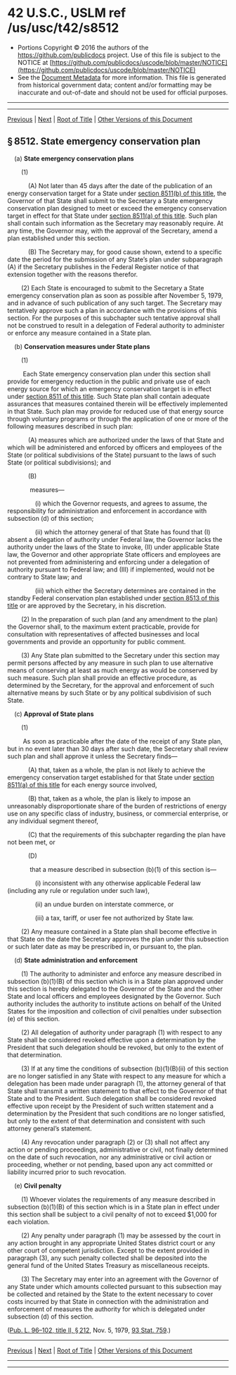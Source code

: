 ---
---

# 42 U.S.C., USLM ref /us/usc/t42/s8512

* Portions Copyright © 2016 the authors of the https://github.com/publicdocs project.
  Use of this file is subject to the NOTICE at [https://github.com/publicdocs/uscode/blob/master/NOTICE](https://github.com/publicdocs/uscode/blob/master/NOTICE)
* See the [Document Metadata](././../../../../..//README.md) for more information.
  This file is generated from historical government data; content and/or formatting may be inaccurate and out-of-date and should not be used for official purposes.

----------
----------

[Previous](./../../../../..//us/usc/t42/ch93/schI/m__us_usc_t42_s8511.md) | [Next](./../../../../..//us/usc/t42/ch93/schI/m__us_usc_t42_s8513.md) | [Root of Title](./../../../../../) | [Other Versions of this Document](https://publicdocs.github.io/go/links?ns=uslm&ref=%2Fus%2Fusc%2Ft42%2Fs8512)

## § 8512. State emergency conservation plan

    (a) __State emergency conservation plans__ 

        (1)

            (A) Not later than 45 days after the date of the publication of an energy conservation target for a State under [section 8511(b) of this title][/us/usc/t42/s8511/b], the Governor of that State shall submit to the Secretary a State emergency conservation plan designed to meet or exceed the emergency conservation target in effect for that State under [section 8511(a) of this title][/us/usc/t42/s8511/a]. Such plan shall contain such information as the Secretary may reasonably require. At any time, the Governor may, with the approval of the Secretary, amend a plan established under this section.

            (B) The Secretary may, for good cause shown, extend to a specific date the period for the submission of any State’s plan under subparagraph (A) if the Secretary publishes in the Federal Register notice of that extension together with the reasons therefor.

        (2) Each State is encouraged to submit to the Secretary a State emergency conservation plan as soon as possible after November 5, 1979, and in advance of such publication of any such target. The Secretary may tentatively approve such a plan in accordance with the provisions of this section. For the purposes of this subchapter such tentative approval shall not be construed to result in a delegation of Federal authority to administer or enforce any measure contained in a State plan.

    (b) __Conservation measures under State plans__ 

        (1)

         Each State emergency conservation plan under this section shall provide for emergency reduction in the public and private use of each energy source for which an emergency conservation target is in effect under [section 8511 of this title][/us/usc/t42/s8511]. Such State plan shall contain adequate assurances that measures contained therein will be effectively implemented in that State. Such plan may provide for reduced use of that energy source through voluntary programs or through the application of one or more of the following measures described in such plan:

            (A) measures which are authorized under the laws of that State and which will be administered and enforced by officers and employees of the State (or political subdivisions of the State) pursuant to the laws of such State (or political subdivisions); and

            (B)

             measures—

                (i) which the Governor requests, and agrees to assume, the responsibility for administration and enforcement in accordance with subsection (d) of this section;

                (ii) which the attorney general of that State has found that (I) absent a delegation of authority under Federal law, the Governor lacks the authority under the laws of the State to invoke, (II) under applicable State law, the Governor and other appropriate State officers and employees are not prevented from administering and enforcing under a delegation of authority pursuant to Federal law; and (III) if implemented, would not be contrary to State law; and

                (iii) which either the Secretary determines are contained in the standby Federal conservation plan established under [section 8513 of this title][/us/usc/t42/s8513] or are approved by the Secretary, in his discretion.

        (2) In the preparation of such plan (and any amendment to the plan) the Governor shall, to the maximum extent practicable, provide for consultation with representatives of affected businesses and local governments and provide an opportunity for public comment.

        (3) Any State plan submitted to the Secretary under this section may permit persons affected by any measure in such plan to use alternative means of conserving at least as much energy as would be conserved by such measure. Such plan shall provide an effective procedure, as determined by the Secretary, for the approval and enforcement of such alternative means by such State or by any political subdivision of such State.

    (c) __Approval of State plans__ 

        (1)

         As soon as practicable after the date of the receipt of any State plan, but in no event later than 30 days after such date, the Secretary shall review such plan and shall approve it unless the Secretary finds—

            (A) that, taken as a whole, the plan is not likely to achieve the emergency conservation target established for that State under [section 8511(a) of this title][/us/usc/t42/s8511/a] for each energy source involved,

            (B) that, taken as a whole, the plan is likely to impose an unreasonably disproportionate share of the burden of restrictions of energy use on any specific class of industry, business, or commercial enterprise, or any individual segment thereof,

            (C) that the requirements of this subchapter regarding the plan have not been met, or

            (D)

             that a measure described in subsection (b)(1) of this section is—

                (i) inconsistent with any otherwise applicable Federal law (including any rule or regulation under such law),

                (ii) an undue burden on interstate commerce, or

                (iii) a tax, tariff, or user fee not authorized by State law.

        (2) Any measure contained in a State plan shall become effective in that State on the date the Secretary approves the plan under this subsection or such later date as may be prescribed in, or pursuant to, the plan.

    (d) __State administration and enforcement__ 

        (1) The authority to administer and enforce any measure described in subsection (b)(1)(B) of this section which is in a State plan approved under this section is hereby delegated to the Governor of the State and the other State and local officers and employees designated by the Governor. Such authority includes the authority to institute actions on behalf of the United States for the imposition and collection of civil penalties under subsection (e) of this section.

        (2) All delegation of authority under paragraph (1) with respect to any State shall be considered revoked effective upon a determination by the President that such delegation should be revoked, but only to the extent of that determination.

        (3) If at any time the conditions of subsection (b)(1)(B)(ii) of this section are no longer satisfied in any State with respect to any measure for which a delegation has been made under paragraph (1), the attorney general of that State shall transmit a written statement to that effect to the Governor of that State and to the President. Such delegation shall be considered revoked effective upon receipt by the President of such written statement and a determination by the President that such conditions are no longer satisfied, but only to the extent of that determination and consistent with such attorney general’s statement.

        (4) Any revocation under paragraph (2) or (3) shall not affect any action or pending proceedings, administrative or civil, not finally determined on the date of such revocation, nor any administrative or civil action or proceeding, whether or not pending, based upon any act committed or liability incurred prior to such revocation.

    (e) __Civil penalty__ 

        (1) Whoever violates the requirements of any measure described in subsection (b)(1)(B) of this section which is in a State plan in effect under this section shall be subject to a civil penalty of not to exceed $1,000 for each violation.

        (2) Any penalty under paragraph (1) may be assessed by the court in any action brought in any appropriate United States district court or any other court of competent jurisdiction. Except to the extent provided in paragraph (3), any such penalty collected shall be deposited into the general fund of the United States Treasury as miscellaneous receipts.

        (3) The Secretary may enter into an agreement with the Governor of any State under which amounts collected pursuant to this subsection may be collected and retained by the State to the extent necessary to cover costs incurred by that State in connection with the administration and enforcement of measures the authority for which is delegated under subsection (d) of this section.

([Pub. L. 96–102, title II, § 212][/us/pl/96/102/s212], Nov. 5, 1979, [93 Stat. 759][/us/stat/93/759].)

----------

[Previous](./../../../../..//us/usc/t42/ch93/schI/m__us_usc_t42_s8511.md) | [Next](./../../../../..//us/usc/t42/ch93/schI/m__us_usc_t42_s8513.md) | [Root of Title](./../../../../../) | [Other Versions of this Document](https://publicdocs.github.io/go/links?ns=uslm&ref=%2Fus%2Fusc%2Ft42%2Fs8512)

----------
----------

[/us/usc/t42/s8511/b]: https://publicdocs.github.io/go/links?ns=uslm&ref=%2Fus%2Fusc%2Ft42%2Fs8511%2Fb
[/us/usc/t42/s8511/a]: https://publicdocs.github.io/go/links?ns=uslm&ref=%2Fus%2Fusc%2Ft42%2Fs8511%2Fa
[/us/usc/t42/s8511]: https://publicdocs.github.io/go/links?ns=uslm&ref=%2Fus%2Fusc%2Ft42%2Fs8511
[/us/usc/t42/s8513]: https://publicdocs.github.io/go/links?ns=uslm&ref=%2Fus%2Fusc%2Ft42%2Fs8513
[/us/usc/t42/s8511/a]: https://publicdocs.github.io/go/links?ns=uslm&ref=%2Fus%2Fusc%2Ft42%2Fs8511%2Fa
[/us/pl/96/102/s212]: https://publicdocs.github.io/go/links?ns=uslm&ref=%2Fus%2Fpl%2F96%2F102%2Fs212
[/us/stat/93/759]: https://publicdocs.github.io/go/links?ns=uslm&ref=%2Fus%2Fstat%2F93%2F759


